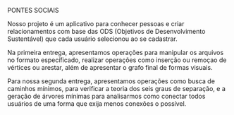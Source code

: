 PONTES SOCIAIS

Nosso projeto é um aplicativo para conhecer pessoas e criar relacionamentos com base das ODS (Objetivos de Desenvolvimento Sustentável) 
que cada usuário selecionou ao se cadastrar.

Na primeira entrega, apresentamos operações para manipular os arquivos no formato específicado, realizar operações como inserção ou 
remoçao de vértices ou arestar, além de apresentar o grafo final de formas visuais.

Para nossa segunda entrega, apresentamos operações como busca de caminhos mínimos, para verificar a teoria dos seis graus de separação, 
e a geração de árvores mínimas para analisarmos como conectar todos usuários de uma forma que exija menos conexões o possível.
